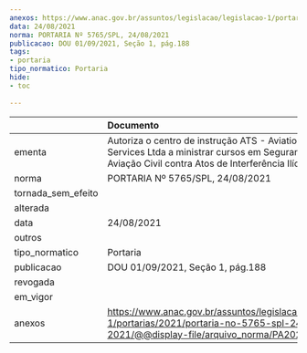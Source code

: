 ```yaml
---
anexos: https://www.anac.gov.br/assuntos/legislacao/legislacao-1/portarias/2021/portaria-no-5765-spl-24-08-2021/@@display-file/arquivo_norma/PA2021-5765.pdf
data: 24/08/2021
norma: PORTARIA Nº 5765/SPL, 24/08/2021
publicacao: DOU 01/09/2021, Seção 1, pág.188
tags:
- portaria
tipo_normatico: Portaria
hide: 
- toc 
 
---
```


|                    | Documento                                                                                                                                                             |
|:-------------------|:----------------------------------------------------------------------------------------------------------------------------------------------------------------------|
| ementa             | Autoriza o centro de instrução ATS - Aviation Training & Services Ltda a ministrar cursos em Segurança da Aviação Civil contra Atos de Interferência Ilícita (AVSEC). |
| norma              | PORTARIA Nº 5765/SPL, 24/08/2021                                                                                                                                      |
| tornada_sem_efeito |                                                                                                                                                                       |
| alterada           |                                                                                                                                                                       |
| data               | 24/08/2021                                                                                                                                                            |
| outros             |                                                                                                                                                                       |
| tipo_normatico     | Portaria                                                                                                                                                              |
| publicacao         | DOU 01/09/2021, Seção 1, pág.188                                                                                                                                      |
| revogada           |                                                                                                                                                                       |
| em_vigor           |                                                                                                                                                                       |
| anexos             | https://www.anac.gov.br/assuntos/legislacao/legislacao-1/portarias/2021/portaria-no-5765-spl-24-08-2021/@@display-file/arquivo_norma/PA2021-5765.pdf                  |